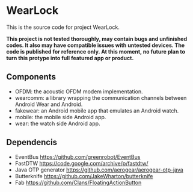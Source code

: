 # WearLock

This is the source code for project WearLock.

__This project is not tested thoroughly, may contain bugs and unfinished codes. It also may have compatible issues with untested devices. The code is published for reference only. At this moment, no future plan to turn this protype into full featured app or product.__


## Components

- OFDM: the acoustic OFDM modem implementation.
- wearcomm: a library wrapping the communication channels between Android Wear and Android.
- fakewear: an Android mobile app that emulates an Android watch.
- mobile: the mobile side Android app.
- wear: the watch side Android app.


## Dependencis

- EventBus https://github.com/greenrobot/EventBus
- FastDTW https://code.google.com/archive/p/fastdtw/
- Java OTP generator https://github.com/aerogear/aerogear-otp-java
- Butterknife https://github.com/JakeWharton/butterknife
- Fab https://github.com/Clans/FloatingActionButton


